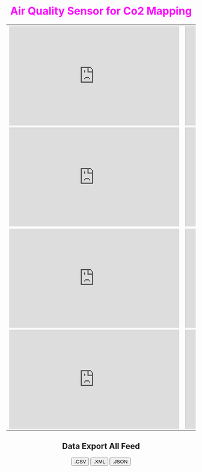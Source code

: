 <html>
<body>
<h1 align="middle" style="color:#FF00FF">Air Quality Sensor for Co2 Mapping </h1>
<div class="Table" align="middle"> 
	<table>
<tr><th><iframe width="450" height="260" style="border: 1px solid #cccccc;" src="https://thingspeak.com/channels/213446/charts/1?bgcolor=%23ffffff&color=%23d62020&dynamic=true&results=15&type=line"></iframe></th>
<th><iframe width="450" height="260" style="border: 1px solid #cccccc;" src="https://thingspeak.com/channels/213446/charts/2?bgcolor=%23ffffff&color=%23d62020&dynamic=true&results=15&type=line"></iframe></th></tr>
<tr><td><iframe width="450" height="260" style="border: 1px solid #cccccc;" src="https://thingspeak.com/channels/213446/charts/3?bgcolor=%23ffffff&color=%23d62020&dynamic=true&results=15&type=line"></iframe></td>
<td><iframe width="450" height="260" style="border: 1px solid #cccccc;" src="https://thingspeak.com/channels/213446/charts/4?bgcolor=%23ffffff&color=%23d62020&dynamic=true&results=15&type=line"></iframe></td></tr>
<tr><td><iframe width="450" height="260" style="border: 1px solid #cccccc;" src="https://thingspeak.com/channels/213446/charts/5?bgcolor=%23ffffff&color=%23d62020&dynamic=true&results=15&type=line"></iframe></td>
<td><iframe width="450" height="260" style="border: 1px solid #cccccc;" src="https://thingspeak.com/channels/213446/charts/6?bgcolor=%23ffffff&color=%23d62020&dynamic=true&results=15&type=line"></iframe></td></tr>
<tr><td><iframe width="450" height="260" style="border: 1px solid #cccccc;" src="https://thingspeak.com/channels/213446/charts/7?bgcolor=%23ffffff&color=%23d62020&dynamic=true&results=15&type=line"></iframe></td>
<td><iframe width="450" height="260" style="border: 1px solid #cccccc;" src="https://www.youtube.com/embed/Y_Y0L3Zy1uo?wmode=transparent"></iframe></td></tr>
</table>
</div>
<div class="Data Export" align="middle"> 
<h2>Data Export All Feed</h2>
<button type="button" onclick="window.location.href='https://thingspeak.com/channels/213446/feed.csv'">.CSV</button>
<button type="button" onclick="window.location.href='https://thingspeak.com/channels/213446/feed.xml'">.XML</button>
<button type="button" onclick="window.location.href='https://thingspeak.com/channels/213446/feed.json'">.JSON</button>
</div>
<div class="TT-Torrent" align="middle"> 
<script type="text/javascript" src="//www.tt-torrent.com/affiliate_js.php?id=519195&size=728x90"></script>
</div>
</body>
</html>
